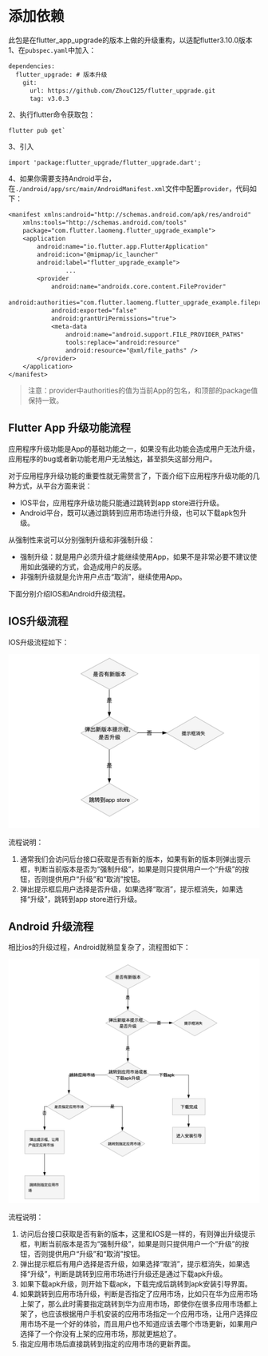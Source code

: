# 添加依赖
此包是在flutter_app_upgrade的版本上做的升级重构，以适配flutter3.10.0版本
1、在`pubspec.yaml`中加入：

```
dependencies:
  flutter_upgrade: # 版本升级
    git:
      url: https://github.com/ZhouC125/flutter_upgrade.git
      tag: v3.0.3
```

2、执行flutter命令获取包：
```
flutter pub get`
```

3、引入

```
import 'package:flutter_upgrade/flutter_upgrade.dart';

```

4、如果你需要支持Android平台，在`./android/app/src/main/AndroidManifest.xml`文件中配置`provider`，代码如下：

```
<manifest xmlns:android="http://schemas.android.com/apk/res/android"
    xmlns:tools="http://schemas.android.com/tools"
    package="com.flutter.laomeng.flutter_upgrade_example">
    <application
        android:name="io.flutter.app.FlutterApplication"
        android:icon="@mipmap/ic_launcher"
        android:label="flutter_upgrade_example">
				...
        <provider
            android:name="androidx.core.content.FileProvider"
            android:authorities="com.flutter.laomeng.flutter_upgrade_example.fileprovider"
            android:exported="false"
            android:grantUriPermissions="true">
            <meta-data
                android:name="android.support.FILE_PROVIDER_PATHS"
                tools:replace="android:resource"
                android:resource="@xml/file_paths" />
        </provider>
    </application>
</manifest>
```

>  注意：provider中authorities的值为当前App的包名，和顶部的package值保持一致。


## Flutter App 升级功能流程

应用程序升级功能是App的基础功能之一，如果没有此功能会造成用户无法升级，应用程序的bug或者新功能老用户无法触达，甚至损失这部分用户。


对于应用程序升级功能的重要性就无需赘言了，下面介绍下应用程序升级功能的几种方式，从平台方面来说：

- IOS平台，应用程序升级功能只能通过跳转到app store进行升级。
- Android平台，既可以通过跳转到应用市场进行升级，也可以下载apk包升级。

从强制性来说可以分别强制升级和非强制升级：

- 强制升级：就是用户必须升级才能继续使用App，如果不是非常必要不建议使用如此强硬的方式，会造成用户的反感。
- 非强制升级就是允许用户点击“取消”，继续使用App。



下面分别介绍IOS和Android升级流程。

## IOS升级流程

IOS升级流程如下：

![](https://github.com/781238222/imgs/raw/master/flutter_upgrade/app_upgrade_1.png)

流程说明：

1. 通常我们会访问后台接口获取是否有新的版本，如果有新的版本则弹出提示框，判断当前版本是否为“强制升级”，如果是则只提供用户一个“升级”的按钮，否则提供用户“升级”和“取消”按钮。
2. 弹出提示框后用户选择是否升级，如果选择“取消”，提示框消失，如果选择“升级”，跳转到app store进行升级。



## Android 升级流程

相比ios的升级过程，Android就稍显复杂了，流程图如下：

![](https://github.com/781238222/imgs/raw/master/flutter_upgrade/app_upgrade_2.png)

流程说明：

1. 访问后台接口获取是否有新的版本，这里和IOS是一样的，有则弹出升级提示框，判断当前版本是否为“强制升级”，如果是则只提供用户一个“升级”的按钮，否则提供用户“升级”和“取消”按钮。
2. 弹出提示框后有用户选择是否升级，如果选择“取消”，提示框消失，如果选择“升级”，判断是跳转到应用市场进行升级还是通过下载apk升级。
3. 如果下载apk升级，则开始下载apk，下载完成后跳转到apk安装引导界面。
4. 如果跳转到应用市场升级，判断是否指定了应用市场，比如只在华为应用市场上架了，那么此时需要指定跳转到华为应用市场，即使你在很多应用市场都上架了，也应该根据用户手机安装的应用市场指定一个应用市场，让用户选择应用市场不是一个好的体验，而且用户也不知道应该去哪个市场更新，如果用户选择了一个你没有上架的应用市场，那就更尴尬了。
5. 指定应用市场后直接跳转到指定的应用市场的更新界面。

